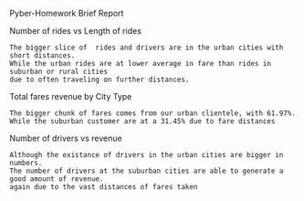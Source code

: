 Pyber-Homework 
Brief Report


Number of rides vs Length of rides

    The bigger slice of  rides and drivers are in the urban cities with short distances. 
    While the urban rides are at lower average in fare than rides in suburban or rural cities
    due to often traveling on further distances.

Total fares revenue by City Type

    The bigger chunk of fares comes from our urban clientele, with 61.97%. 
    While the suburban customer are at a 31.45% due to fare distances

Number of drivers vs revenue    
   
    Although the existance of drivers in the urban cities are bigger in numbers.
    The number of drivers at the suburban cities are able to generate a good amount of revenue.
    again due to the vast distances of fares taken
